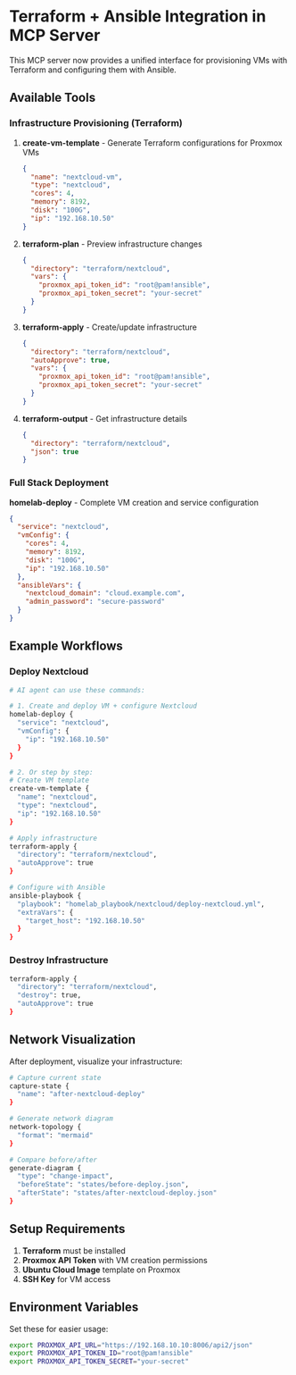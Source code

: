 # Terraform + Ansible Integration in MCP Server

This MCP server now provides a unified interface for provisioning VMs with Terraform and configuring them with Ansible.

## Available Tools

### Infrastructure Provisioning (Terraform)

1. **create-vm-template** - Generate Terraform configurations for Proxmox VMs
   ```json
   {
     "name": "nextcloud-vm",
     "type": "nextcloud",
     "cores": 4,
     "memory": 8192,
     "disk": "100G",
     "ip": "192.168.10.50"
   }
   ```

2. **terraform-plan** - Preview infrastructure changes
   ```json
   {
     "directory": "terraform/nextcloud",
     "vars": {
       "proxmox_api_token_id": "root@pam!ansible",
       "proxmox_api_token_secret": "your-secret"
     }
   }
   ```

3. **terraform-apply** - Create/update infrastructure
   ```json
   {
     "directory": "terraform/nextcloud",
     "autoApprove": true,
     "vars": {
       "proxmox_api_token_id": "root@pam!ansible",
       "proxmox_api_token_secret": "your-secret"
     }
   }
   ```

4. **terraform-output** - Get infrastructure details
   ```json
   {
     "directory": "terraform/nextcloud",
     "json": true
   }
   ```

### Full Stack Deployment

**homelab-deploy** - Complete VM creation and service configuration
```json
{
  "service": "nextcloud",
  "vmConfig": {
    "cores": 4,
    "memory": 8192,
    "disk": "100G",
    "ip": "192.168.10.50"
  },
  "ansibleVars": {
    "nextcloud_domain": "cloud.example.com",
    "admin_password": "secure-password"
  }
}
```

## Example Workflows

### Deploy Nextcloud
```bash
# AI agent can use these commands:

# 1. Create and deploy VM + configure Nextcloud
homelab-deploy {
  "service": "nextcloud",
  "vmConfig": {
    "ip": "192.168.10.50"
  }
}

# 2. Or step by step:
# Create VM template
create-vm-template {
  "name": "nextcloud",
  "type": "nextcloud",
  "ip": "192.168.10.50"
}

# Apply infrastructure
terraform-apply {
  "directory": "terraform/nextcloud",
  "autoApprove": true
}

# Configure with Ansible
ansible-playbook {
  "playbook": "homelab_playbook/nextcloud/deploy-nextcloud.yml",
  "extraVars": {
    "target_host": "192.168.10.50"
  }
}
```

### Destroy Infrastructure
```bash
terraform-apply {
  "directory": "terraform/nextcloud",
  "destroy": true,
  "autoApprove": true
}
```

## Network Visualization

After deployment, visualize your infrastructure:
```bash
# Capture current state
capture-state {
  "name": "after-nextcloud-deploy"
}

# Generate network diagram
network-topology {
  "format": "mermaid"
}

# Compare before/after
generate-diagram {
  "type": "change-impact",
  "beforeState": "states/before-deploy.json",
  "afterState": "states/after-nextcloud-deploy.json"
}
```

## Setup Requirements

1. **Terraform** must be installed
2. **Proxmox API Token** with VM creation permissions
3. **Ubuntu Cloud Image** template on Proxmox
4. **SSH Key** for VM access

## Environment Variables

Set these for easier usage:
```bash
export PROXMOX_API_URL="https://192.168.10.10:8006/api2/json"
export PROXMOX_API_TOKEN_ID="root@pam!ansible"
export PROXMOX_API_TOKEN_SECRET="your-secret"
```